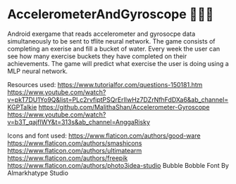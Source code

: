 # AccelerometerAndGyroscope 🤸‍🏃‍📱
Android exergame that reads accelerometer and gyrosocpe data simultaneously to be sent to tflite neural network. The game consists of completing an exerise and fill a bucket of water. Every week the user can see how many exercise buckets they have completed on their achievements. The game will predict what exercise the user is doing using a MLP neural network. 

Resources used: 
https://www.tutorialfor.com/questions-150181.htm
https://www.youtube.com/watch?v=pkT7DU1Yo9Q&list=PLc2rvfiptPSQrErIlwHz7DZrNfhFdDXa6&ab_channel=KGPTalkie
https://github.com/MalithaShan/Accelerometer-Gyroscope
https://www.youtube.com/watch?v=b3T_qajfIWY&t=313s&ab_channel=AnggaRisky

Icons and font used: 
https://www.flaticon.com/authors/good-ware 
https://www.flaticon.com/authors/smashicons
https://www.flaticon.com/authors/ultimatearm
https://www.flaticon.com/authors/freepik
https://www.flaticon.com/authors/photo3idea-studio
Bubble Bobble Font By Almarkhatype Studio
